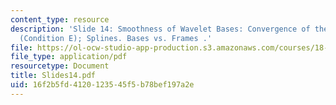 ```yaml
---
content_type: resource
description: 'Slide 14: Smoothness of Wavelet Bases: Convergence of the Cascade Algorithm
  (Condition E); Splines. Bases vs. Frames .'
file: https://ol-ocw-studio-app-production.s3.amazonaws.com/courses/18-327-wavelets-filter-banks-and-applications-spring-2003/16f2b5fd4120123545f5b78bef197a2e_Slides14.pdf
file_type: application/pdf
resourcetype: Document
title: Slides14.pdf
uid: 16f2b5fd-4120-1235-45f5-b78bef197a2e
---
```

